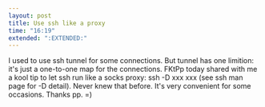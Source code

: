 ```yaml
---
layout: post
title: Use ssh like a proxy
time: "16:19"
extended: ":EXTENDED:"
---
```


I used to use ssh tunnel for some connections. But tunnel has one limition: it's just a one-to-one map for the connections.  FKtPp today shared with me a kool tip to let ssh run like a socks proxy: ssh -D xxx xxx (see ssh man page for -D detail).  Never knew that before. It's very convenient for some occasions. Thanks pp. =)

